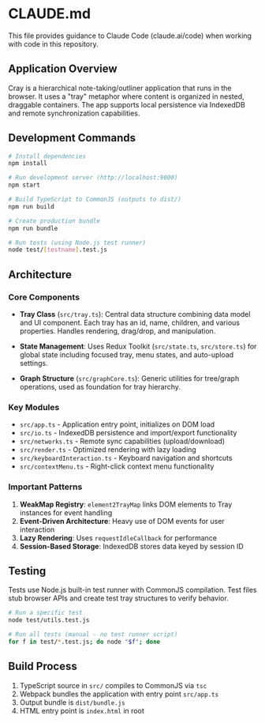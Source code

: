 # CLAUDE.md

This file provides guidance to Claude Code (claude.ai/code) when working with code in this repository.

## Application Overview

Cray is a hierarchical note-taking/outliner application that runs in the browser. It uses a "tray" metaphor where content is organized in nested, draggable containers. The app supports local persistence via IndexedDB and remote synchronization capabilities.

## Development Commands

```bash
# Install dependencies
npm install

# Run development server (http://localhost:9000)
npm start

# Build TypeScript to CommonJS (outputs to dist/)
npm run build

# Create production bundle
npm run bundle

# Run tests (using Node.js test runner)
node test/[testname].test.js
```

## Architecture

### Core Components

- **Tray Class** (`src/tray.ts`): Central data structure combining data model and UI component. Each tray has an id, name, children, and various properties. Handles rendering, drag/drop, and manipulation.

- **State Management**: Uses Redux Toolkit (`src/state.ts`, `src/store.ts`) for global state including focused tray, menu states, and auto-upload settings.

- **Graph Structure** (`src/graphCore.ts`): Generic utilities for tree/graph operations, used as foundation for tray hierarchy.

### Key Modules

- `src/app.ts` - Application entry point, initializes on DOM load
- `src/io.ts` - IndexedDB persistence and import/export functionality  
- `src/networks.ts` - Remote sync capabilities (upload/download)
- `src/render.ts` - Optimized rendering with lazy loading
- `src/keyboardInteraction.ts` - Keyboard navigation and shortcuts
- `src/contextMenu.ts` - Right-click context menu functionality

### Important Patterns

1. **WeakMap Registry**: `element2TrayMap` links DOM elements to Tray instances for event handling
2. **Event-Driven Architecture**: Heavy use of DOM events for user interaction
3. **Lazy Rendering**: Uses `requestIdleCallback` for performance
4. **Session-Based Storage**: IndexedDB stores data keyed by session ID

## Testing

Tests use Node.js built-in test runner with CommonJS compilation. Test files stub browser APIs and create test tray structures to verify behavior.

```bash
# Run a specific test
node test/utils.test.js

# Run all tests (manual - no test runner script)
for f in test/*.test.js; do node "$f"; done
```

## Build Process

1. TypeScript source in `src/` compiles to CommonJS via `tsc`
2. Webpack bundles the application with entry point `src/app.ts`
3. Output bundle is `dist/bundle.js`
4. HTML entry point is `index.html` in root